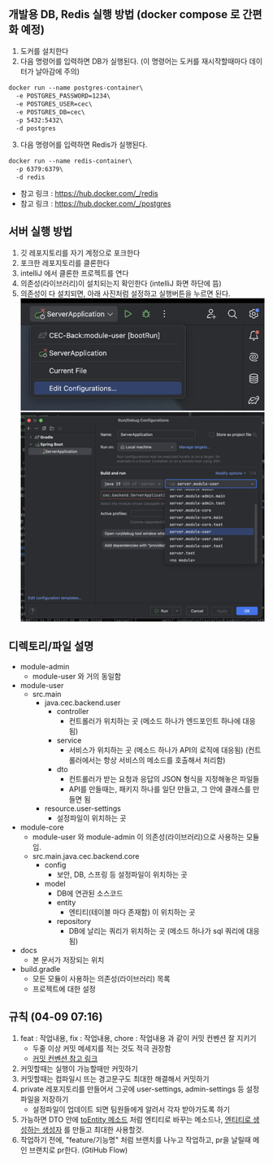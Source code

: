 ## 개발용 DB, Redis 실행 방법  (docker compose 로 간편화 예정)
1. 도커를 설치한다
2. 다음 명령어를 입력하면 DB가 실행된다.  (이 명령어는 도커를 재시작할때마다 데이터가 날아감에 주의)
```  
docker run --name postgres-container\
  -e POSTGRES_PASSWORD=1234\
  -e POSTGRES_USER=cec\
  -e POSTGRES_DB=cec\
  -p 5432:5432\
  -d postgres
```
3. 다음 명령어를 입력하면 Redis가 실행된다.
```  
docker run --name redis-container\
  -p 6379:6379\
  -d redis
```
- 참고 링크 : https://hub.docker.com/_/redis
- 참고 링크 : https://hub.docker.com/_/postgres

## 서버 실행 방법
1. 깃 레포지토리를 자기 계정으로 포크한다
2. 포크한 레포지토리를 클론한다
3. intelliJ 에서 클론한 프로젝트를 연다
4. 의존성(라이브러리)이 설치되는지 확인한다 (intelliJ 화면 하단에 뜸)
5. 의존성이 다 설치되면, 아래 사진처럼 설정하고 실행버튼을 누르면 된다.
   ![서버 실행 방법 1](server-exec-1.png)
   ![서버 실행 방법 1](server-exec-2.png)

## 디렉토리/파일 설명
- module-admin
    - module-user 와 거의 동일함
- module-user
    - src.main
        - java.cec.backend.user
            - controller
                - 컨트롤러가 위치하는 곳 (메소드 하나가 엔드포인트 하나에 대응됨)
            - service
                - 서비스가 위치하는 곳 (메소드 하나가 API의 로직에 대응됨) (컨트롤러에서는 항상 서비스의 메소드를 호출해서 처리함)
            - dto
                - 컨트롤러가 받는 요청과 응답의 JSON 형식을 지정해놓은 파일들
                - API를 만들때는, 패키지 하나를 일단 만들고, 그 안에 클래스를 만들면 됨
        - resource.user-settings
            - 설정파일이 위치하는 곳
- module-core
    - module-user 와 module-admin 이 의존성(라이브러리)으로 사용하는 모듈임.
    - src.main.java.cec.backend.core
        - config
            - 보안, DB, 스프링 등 설정파일이 위치하는 곳
        - model
            - DB에 연관된 소스코드
            - entity
                - 엔티티(테이블 마다 존재함) 이 위치하는 곳
            - repository
                - DB에 날리는 쿼리가 위치하는 곳 (메소드 하나가 sql 쿼리에 대응됨)
- docs
    - 본 문서가 저장되는 위치
- build.gradle
    - 모든 모듈이 사용하는 의존성(라이브러리) 목록
    - 프로젝트에 대한 설정

## 규칙 (04-09 07:16)
1. feat : 작업내용, fix : 작업내용, chore : 작업내용 과 같이 커밋 컨벤션 잘 지키기
    - 두줄 이상 커밋 메세지를 적는 것도 적극 권장함
    - [커밋 컨벤션 참고 링크](https://velog.io/@shin6403/Git-git-%EC%BB%A4%EB%B0%8B-%EC%BB%A8%EB%B2%A4%EC%85%98-%EC%84%A4%EC%A0%95%ED%95%98%EA%B8%B0)
2. 커밋할때는 실행이 가능할때만 커밋하기
3. 커밋할때는 컴파일시 뜨는 경고문구도 최대한 해결해서 커밋하기
4. private 레포지토리를 만들어서 그곳에 user-settings, admin-settings 등 설정파일을 저장하기
    - 설정파일이 업데이트 되면 팀원들에게 알려서 각자 받아가도록 하기
5. 가능하면 DTO 안에 [toEntity 메소드](../module-user/src/main/java/cec/backend/user/dto/test/CreateTestRequest.java) 처럼 엔티티로 바꾸는 메소드나, [엔티티로 생성하는 생성자](../module-user/src/main/java/cec/backend/user/dto/test/TestResponse.java) 를 만들고 최대한 사용할것.
6. 작업하기 전에, "feature/기능명" 처럼 브랜치를 나누고 작업하고, pr을 날릴때 메인 브랜치로 pr한다. (GtiHub Flow)  